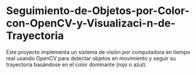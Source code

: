# Seguimiento-de-Objetos-por-Color-con-OpenCV-y-Visualizaci-n-de-Trayectoria
Este proyecto implementa un sistema de visión por computadora en tiempo real usando OpenCV para detectar objetos en movimiento y seguir su trayectoria basándose en el color dominante (rojo o azul). 
